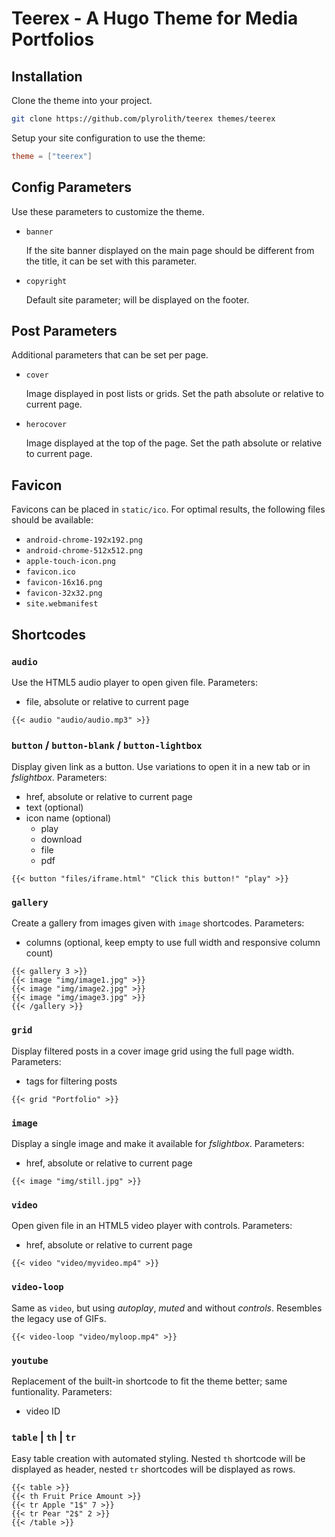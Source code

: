 # Teerex - A Hugo Theme for Media Portfolios
## Installation
Clone the theme into your project.
```bash
git clone https://github.com/plyrolith/teerex themes/teerex
```
Setup your site configuration to use the theme:
```toml
theme = ["teerex"]
```

## Config Parameters
Use these parameters to customize the theme.

- `banner`

  If the site banner displayed on the main page should be different from the title, it can be set with this parameter.

- `copyright`

  Default site parameter; will be displayed on the footer.

## Post Parameters
Additional parameters that can be set per page.
- `cover`

  Image displayed in post lists or grids.
  Set the path absolute or relative to current page.
- `herocover`

  Image displayed at the top of the page.
  Set the path absolute or relative to current page.

## Favicon
Favicons can be placed in `static/ico`. For optimal results, the following files should be available:
- `android-chrome-192x192.png`
- `android-chrome-512x512.png`
- `apple-touch-icon.png`
- `favicon.ico`
- `favicon-16x16.png`
- `favicon-32x32.png`
- `site.webmanifest`

## Shortcodes
### `audio`
Use the HTML5 audio player to open given file.
Parameters:
- file, absolute or relative to current page

```
{{< audio "audio/audio.mp3" >}}
```

### `button` / `button-blank` / `button-lightbox`
Display given link as a button.
Use variations to open it in a new tab or in *fslightbox*.
Parameters:
- href, absolute or relative to current page
- text (optional)
- icon name (optional)
    - play
    - download
    - file
    - pdf

```
{{< button "files/iframe.html" "Click this button!" "play" >}}
```

### `gallery`
Create a gallery from images given with `image` shortcodes.
Parameters:
- columns (optional, keep empty to use full width and responsive column count)

```
{{< gallery 3 >}}
{{< image "img/image1.jpg" >}}
{{< image "img/image2.jpg" >}}
{{< image "img/image3.jpg" >}}
{{< /gallery >}}
```

### `grid`
Display filtered posts in a cover image grid using the full page width.
Parameters:
- tags for filtering posts

```
{{< grid "Portfolio" >}}
```

### `image`
Display a single image and make it available for *fslightbox*.
Parameters:
- href, absolute or relative to current page

```
{{< image "img/still.jpg" >}}
```

### `video`
Open given file in an HTML5 video player with controls.
Parameters:
- href, absolute or relative to current page

```
{{< video "video/myvideo.mp4" >}}
```

### `video-loop`
Same as `video`, but using *autoplay*, *muted* and without *controls*. Resembles the legacy use of GIFs.

```
{{< video-loop "video/myloop.mp4" >}}
```

### `youtube`
Replacement of the built-in shortcode to fit the theme better; same funtionality.
Parameters:
- video ID

### `table` | `th` | `tr`
Easy table creation with automated styling. Nested `th` shortcode will be displayed as header, nested `tr` shortcodes will be displayed as rows.

```
{{< table >}}
{{< th Fruit Price Amount >}}
{{< tr Apple "1$" 7 >}}
{{< tr Pear "2$" 2 >}}
{{< /table >}}
```